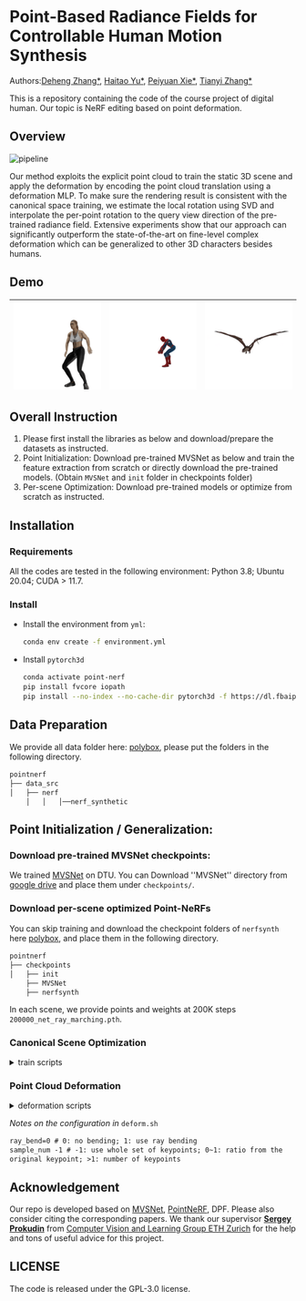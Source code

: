 # Point-Based Radiance Fields for Controllable Human Motion Synthesis

Authors:[Deheng Zhang*](https://github.com/dehezhang2), [Haitao Yu*](https://github.com/sputnik524), [Peiyuan Xie*](https://github.com/xpy1009), [Tianyi Zhang*](https://github.com/TianyiZhang-arc)

This is a repository containing the code of the course project of digital human. Our topic is NeRF editing based on point deformation.

## Overview

![pipeline](assets/pipeline.gif)

Our method exploits the explicit point cloud to train the static 3D scene and apply the deformation by encoding the point cloud translation using a deformation MLP. To make sure the rendering result is consistent with the canonical space training, we estimate the local rotation using SVD and interpolate the per-point rotation to the query view direction of the pre-trained radiance field. Extensive experiments show that our approach can significantly outperform the state-of-the-art on fine-level complex deformation which can be generalized to other 3D characters besides humans. 

## Demo

| ![video_200000_coarse_raycolor](assets/video_200000_coarse_raycolor.gif) | ![spiderman_raybending](assets/spiderman_raybending.gif) | ![dragon](assets/dragon.gif) |
| ------------------------------------------------------------ | -------------------------------------------------------- | ---------------------------- |

## Overall Instruction

1. Please first install the libraries as below and download/prepare the datasets as instructed.
2. Point Initialization: Download pre-trained MVSNet as below and train the feature extraction from scratch or directly download the pre-trained models. (Obtain `MVSNet` and `init` folder in checkpoints folder)
3.  Per-scene Optimization: Download pre-trained models or optimize from scratch as instructed.

## Installation

### Requirements

All the codes are tested in the following environment: Python 3.8; Ubuntu 20.04; CUDA > 11.7.

### Install

* Install the environment from `yml`:

  ```bash
  conda env create -f environment.yml
  ```

* Install `pytorch3d`

  ```bash
  conda activate point-nerf
  pip install fvcore iopath
  pip install --no-index --no-cache-dir pytorch3d -f https://dl.fbaipublicfiles.com/pytorch3d/packaging/wheels/py39_cu117_pyt1131/download.html
  ```
## Data Preparation

We provide all data folder here: [polybox](https://polybox.ethz.ch/index.php/s/L1hEW3abDCQkeOm), please put the folders in the following directory. 
```
pointnerf
├── data_src
│   ├── nerf
    │   │   │──nerf_synthetic
```
## Point Initialization / Generalization:

### Download pre-trained MVSNet checkpoints:

We trained [MVSNet](https://github.com/xy-guo/MVSNet_pytorch) on DTU. You can Download ''MVSNet'' directory from [google drive](https://drive.google.com/drive/folders/1xk1GhDhgPk1MrlX8ncfBz5hNMvSa9vS6?usp=sharing) and place them under `checkpoints/`.

### Download per-scene optimized Point-NeRFs

 You can skip training and download the checkpoint folders of `nerfsynth` here [polybox](https://polybox.ethz.ch/index.php/s/ygXCSXUa6ORjCws), and place them in the following directory.

```
pointnerf
├── checkpoints
│   ├── init
    ├── MVSNet
    ├── nerfsynth
```

In each scene, we provide points and weights at 200K steps `200000_net_ray_marching.pth`.

### Canonical Scene Optimization

<details>
  <summary>train scripts</summary>

```
    bash dev_scripts/w_n360/dragon_cuda.sh
    bash dev_scripts/w_n360/gangnam_cuda.sh
    bash dev_scripts/w_n360/human_cuda.sh
    bash dev_scripts/w_n360/phoenix_cuda.sh
    bash dev_scripts/w_n360/robot_cuda.sh
    bash dev_scripts/w_n360/samba_cuda.sh
    bash dev_scripts/w_n360/spiderman_cuda.sh
    bash dev_scripts/w_n360/turtle_cuda.sh
    bash dev_scripts/w_n360/woman_cuda.sh
```
</details>

### Point Cloud Deformation

<details>
  <summary>deformation scripts</summary>
	
```
    bash dev_scripts/w_n360/dragon_deform.sh
    bash dev_scripts/w_n360/gangnam_deform.sh
    bash dev_scripts/w_n360/human_deform.sh
    bash dev_scripts/w_n360/phoenix_deform.sh
    bash dev_scripts/w_n360/robot_deform.sh
    bash dev_scripts/w_n360/samba_deform.sh
    bash dev_scripts/w_n360/spiderman_deform.sh
    bash dev_scripts/w_n360/turtle_deform.sh
    bash dev_scripts/w_n360/woman_deform.sh
```

</details>

*Notes on the configuration in* `deform.sh`

  ```
  ray_bend=0 # 0: no bending; 1: use ray bending
  sample_num -1 # -1: use whole set of keypoints; 0~1: ratio from the original keypoint; >1: number of keypoints
  ```

## Acknowledgement

Our repo is developed based on [MVSNet](https://github.com/YoYo000/MVSNet),  [PointNeRF](https://github.com/Xharlie/pointnerf), DPF. Please also consider citing the corresponding papers. We thank our supervisor [**Sergey Prokudin**](https://inf.ethz.ch/people/people-atoz/person-detail.MjgzODM4.TGlzdC8zMDQsLTIxNDE4MTU0NjA=.html) from [Computer Vision and Learning Group ETH Zurich](https://vlg.inf.ethz.ch/) for the help and tons of useful advice for this project.

## LICENSE

The code is released under the GPL-3.0 license.
